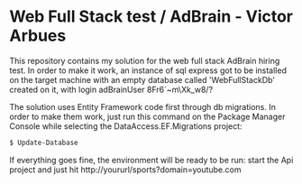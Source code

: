 # Web Full Stack test / AdBrain - Victor Arbues

This repository contains my solution for the web full stack AdBrain hiring test.
In order to make it work, an instance of sql express got to be installed on the target machine with an empty database called 'WebFullStackDb' created on it, with login adBrainUser 8Fr6`~m\Xk_w8/?

The solution uses Entity Framework code first through db migrations. In order to make them work, just run this command on the Package Manager Console while selecting the DataAccess.EF.Migrations project:
```sh
$ Update-Database
```
If everything goes fine, the environment will be ready to be run: start the Api project and just hit http://yoururl/sports?domain=youtube.com

